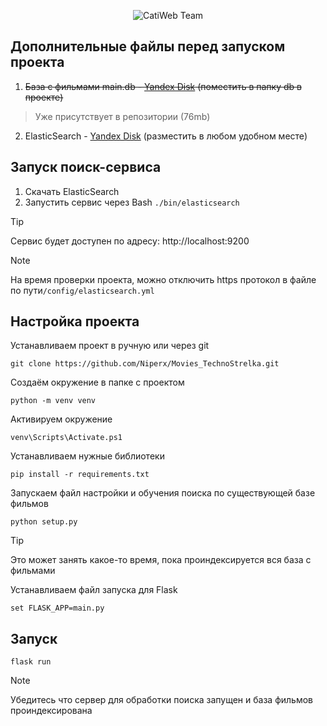 <p align="center">
  <img src="https://i.ibb.co/MkHwcFYS/cute-black-cat-in-glasses-black-wallpaper.jpg" alt="CatiWeb Team"/>
</p>

## Дополнительные файлы перед запуском проекта
1. ~~База с фильмами main.db - [Yandex Disk](https://disk.yandex.ru/d/8iWYkXAFsiRfJA) (поместить в папку db в проекте)~~
>Уже присутствует в репозитории (76mb)
2. ElasticSearch - [Yandex Disk](https://disk.yandex.ru/d/NnZI88rn5qWgbw) (разместить в любом удобном месте)

## Запуск поиск-сервиса

1. Скачать ElasticSearch
2. Запустить сервис через Bash ```./bin/elasticsearch```
> [!TIP]
> Сервис будет доступен по адресу: http://localhost:9200

> [!NOTE]
> На время проверки проекта, можно отключить https протокол в файле по пути```/config/elasticsearch.yml```

## Настройка проекта
Устанавливаем проект в ручную или через git
```
git clone https://github.com/Niperx/Movies_TechnoStrelka.git
```
Создаём окружение в папке с проектом
```
python -m venv venv
```
Активируем окружение
```
venv\Scripts\Activate.ps1
```
Устанавливаем нужные библиотеки
```
pip install -r requirements.txt
```
Запускаем файл настройки и обучения поиска по существующей базе фильмов
```
python setup.py
```
> [!TIP]
> Это может занять какое-то время, пока проиндексируется вся база с фильмами
> 
Устанавливаем файл запуска для Flask
```
set FLASK_APP=main.py
```
## Запуск
```
flask run
```
> [!NOTE]
> Убедитесь что сервер для обработки поиска запущен и база фильмов проиндексирована
